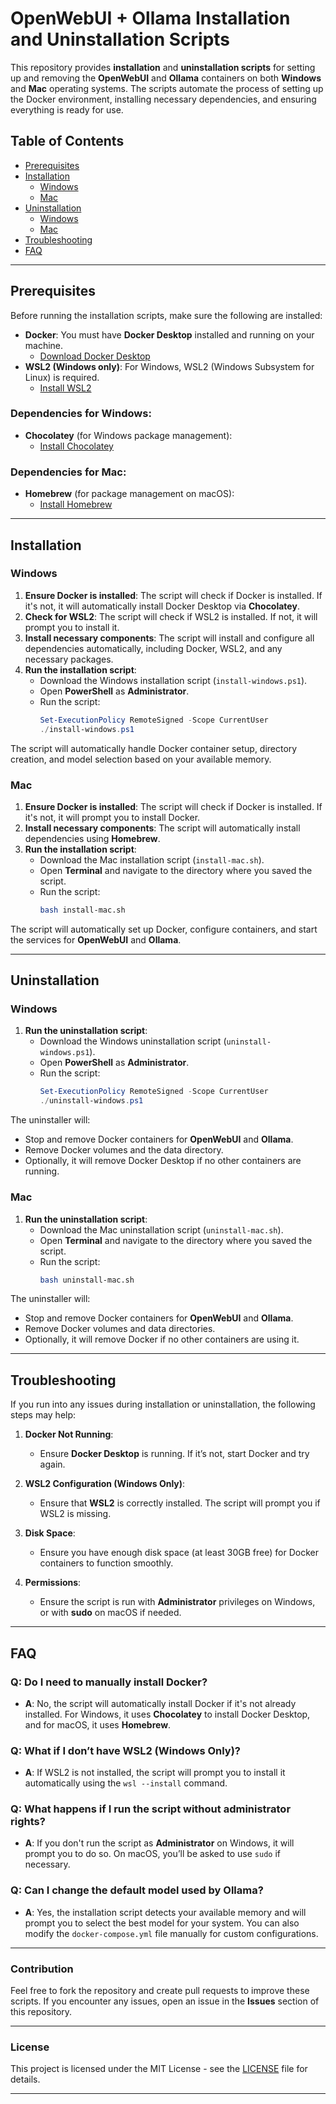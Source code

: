 # OpenWebUI + Ollama Installation and Uninstallation Scripts

This repository provides **installation** and **uninstallation scripts** for setting up and removing the **OpenWebUI** and **Ollama** containers on both **Windows** and **Mac** operating systems. The scripts automate the process of setting up the Docker environment, installing necessary dependencies, and ensuring everything is ready for use.

## Table of Contents

- [Prerequisites](#prerequisites)
- [Installation](#installation)
  - [Windows](#windows)
  - [Mac](#mac)
- [Uninstallation](#uninstallation)
  - [Windows](#windows-1)
  - [Mac](#mac-1)
- [Troubleshooting](#troubleshooting)
- [FAQ](#faq)

---

## Prerequisites

Before running the installation scripts, make sure the following are installed:

- **Docker**: You must have **Docker Desktop** installed and running on your machine. 
  - [Download Docker Desktop](https://www.docker.com/products/docker-desktop)
- **WSL2 (Windows only)**: For Windows, WSL2 (Windows Subsystem for Linux) is required.
  - [Install WSL2](https://docs.microsoft.com/en-us/windows/wsl/install)

### Dependencies for Windows:

- **Chocolatey** (for Windows package management):
  - [Install Chocolatey](https://chocolatey.org/install)

### Dependencies for Mac:

- **Homebrew** (for package management on macOS):
  - [Install Homebrew](https://brew.sh/)

---

## Installation

### Windows

1. **Ensure Docker is installed**: The script will check if Docker is installed. If it's not, it will automatically install Docker Desktop via **Chocolatey**.
2. **Check for WSL2**: The script will check if WSL2 is installed. If not, it will prompt you to install it.
3. **Install necessary components**: The script will install and configure all dependencies automatically, including Docker, WSL2, and any necessary packages.
4. **Run the installation script**:
    - Download the Windows installation script (`install-windows.ps1`).
    - Open **PowerShell** as **Administrator**.
    - Run the script:
      ```powershell
      Set-ExecutionPolicy RemoteSigned -Scope CurrentUser
      ./install-windows.ps1
      ```

The script will automatically handle Docker container setup, directory creation, and model selection based on your available memory.

### Mac

1. **Ensure Docker is installed**: The script will check if Docker is installed. If it's not, it will prompt you to install Docker.
2. **Install necessary components**: The script will automatically install dependencies using **Homebrew**.
3. **Run the installation script**:
    - Download the Mac installation script (`install-mac.sh`).
    - Open **Terminal** and navigate to the directory where you saved the script.
    - Run the script:
      ```bash
      bash install-mac.sh
      ```

The script will automatically set up Docker, configure containers, and start the services for **OpenWebUI** and **Ollama**.

---

## Uninstallation

### Windows

1. **Run the uninstallation script**:
    - Download the Windows uninstallation script (`uninstall-windows.ps1`).
    - Open **PowerShell** as **Administrator**.
    - Run the script:
      ```powershell
      Set-ExecutionPolicy RemoteSigned -Scope CurrentUser
      ./uninstall-windows.ps1
      ```

The uninstaller will:
- Stop and remove Docker containers for **OpenWebUI** and **Ollama**.
- Remove Docker volumes and the data directory.
- Optionally, it will remove Docker Desktop if no other containers are running.

### Mac

1. **Run the uninstallation script**:
    - Download the Mac uninstallation script (`uninstall-mac.sh`).
    - Open **Terminal** and navigate to the directory where you saved the script.
    - Run the script:
      ```bash
      bash uninstall-mac.sh
      ```

The uninstaller will:
- Stop and remove Docker containers for **OpenWebUI** and **Ollama**.
- Remove Docker volumes and data directories.
- Optionally, it will remove Docker if no other containers are using it.

---

## Troubleshooting

If you run into any issues during installation or uninstallation, the following steps may help:

1. **Docker Not Running**:
   - Ensure **Docker Desktop** is running. If it’s not, start Docker and try again.
   
2. **WSL2 Configuration (Windows Only)**:
   - Ensure that **WSL2** is correctly installed. The script will prompt you if WSL2 is missing.
   
3. **Disk Space**:
   - Ensure you have enough disk space (at least 30GB free) for Docker containers to function smoothly.

4. **Permissions**:
   - Ensure the script is run with **Administrator** privileges on Windows, or with **sudo** on macOS if needed.

---

## FAQ

### **Q: Do I need to manually install Docker?**
- **A**: No, the script will automatically install Docker if it's not already installed. For Windows, it uses **Chocolatey** to install Docker Desktop, and for macOS, it uses **Homebrew**.

### **Q: What if I don’t have **WSL2** (Windows Only)?**
- **A**: If WSL2 is not installed, the script will prompt you to install it automatically using the `wsl --install` command.

### **Q: What happens if I run the script without administrator rights?**
- **A**: If you don't run the script as **Administrator** on Windows, it will prompt you to do so. On macOS, you’ll be asked to use `sudo` if necessary.

### **Q: Can I change the default model used by **Ollama**?**
- **A**: Yes, the installation script detects your available memory and will prompt you to select the best model for your system. You can also modify the `docker-compose.yml` file manually for custom configurations.

---

### Contribution

Feel free to fork the repository and create pull requests to improve these scripts. If you encounter any issues, open an issue in the **Issues** section of this repository.

---

### License

This project is licensed under the MIT License - see the [LICENSE](LICENSE) file for details.

---
